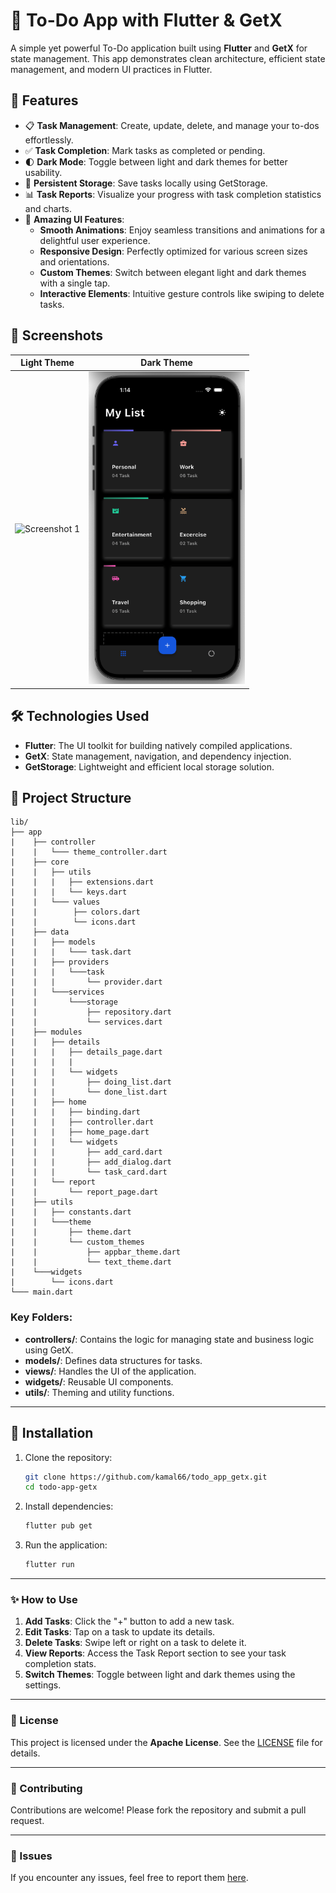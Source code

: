# 📝 To-Do App with Flutter & GetX

A simple yet powerful To-Do application built using **Flutter** and **GetX** for state management. This app demonstrates clean architecture, efficient state management, and modern UI practices in Flutter.

## 🚀 Features

- 📋 **Task Management**: Create, update, delete, and manage your to-dos effortlessly.
- ✅ **Task Completion**: Mark tasks as completed or pending.
- 🌓 **Dark Mode**: Toggle between light and dark themes for better usability.
- 📂 **Persistent Storage**: Save tasks locally using GetStorage.
- 📊 **Task Reports**: Visualize your progress with task completion statistics and charts.
- 🎨 **Amazing UI Features**:
    - **Smooth Animations**: Enjoy seamless transitions and animations for a delightful user experience.
    - **Responsive Design**: Perfectly optimized for various screen sizes and orientations.
    - **Custom Themes**: Switch between elegant light and dark themes with a single tap.
    - **Interactive Elements**: Intuitive gesture controls like swiping to delete tasks.


## 📱 Screenshots

| Light Theme                                                                                                                                                     | Dark Theme                                                                                                                                                     |
|-----------------------------------------------------------------------------------------------------------------------------------------------------------------|----------------------------------------------------------------------------------------------------------------------------------------------------------------|
| <img src="https://github.com/kamal66/todo_app_getx/blob/main/screenshots/light_ss.gif?raw=true" width="250" height="auto" alt="Screenshot 1"/> | <img src="https://github.com/kamal66/todo_app_getx/blob/main/screenshots/dark_ss.png?raw=true" width="250" height="auto" alt="Screenshot 2"/> |


## 🛠️ Technologies Used

- **Flutter**: The UI toolkit for building natively compiled applications.
- **GetX**: State management, navigation, and dependency injection.
- **GetStorage**: Lightweight and efficient local storage solution.


## 📂 Project Structure

```plaintext
lib/
├── app
|    ├── controller
|    |   └─── theme_controller.dart
|    ├── core
|    |   ├── utils
|    |   |   ├── extensions.dart
|    |   |   └── keys.dart
|    |   └─── values
|    |        ├── colors.dart
|    |        └── icons.dart
|    ├── data
|    |   ├── models
|    |   |   └─── task.dart
|    |   ├── providers
|    |   |   └───task
|    |   |       └── provider.dart
|    |   └───services
|    |       └───storage
|    |           ├── repository.dart
|    |           └── services.dart
|    ├── modules
|    |   ├── details
|    |   |   ├── details_page.dart
|    |   |   |
|    |   |   └── widgets
|    |   |       ├── doing_list.dart
|    |   |       └── done_list.dart
|    |   ├── home
|    |   |   ├── binding.dart
|    |   |   ├── controller.dart
|    |   |   ├── home_page.dart
|    |   |   └── widgets
|    |   |       ├── add_card.dart
|    |   |       ├── add_dialog.dart
|    |   |       └── task_card.dart
|    |   └── report
|    |       └── report_page.dart
|    ├── utils
|    |   ├── constants.dart
|    |   └───theme
|    |       ├── theme.dart
|    |       └── custom_themes
|    |           ├── appbar_theme.dart
|    |           └── text_theme.dart
|    └───widgets
|        └── icons.dart
└─── main.dart  
```

### Key Folders:
- **controllers/**: Contains the logic for managing state and business logic using GetX.
- **models/**: Defines data structures for tasks.
- **views/**: Handles the UI of the application.
- **widgets/**: Reusable UI components.
- **utils/**: Theming and utility functions.

---

## 🧰 Installation

1. Clone the repository:
   ```bash
   git clone https://github.com/kamal66/todo_app_getx.git
   cd todo-app-getx
   ```
2. Install dependencies:
   ```bash
   flutter pub get
   ```
3. Run the application:
   ```bash
   flutter run
   ```

---   

### ✨ How to Use
1. **Add Tasks**: Click the "+" button to add a new task.
2. **Edit Tasks**: Tap on a task to update its details.
3. **Delete Tasks**: Swipe left or right on a task to delete it.
4. **View Reports**: Access the Task Report section to see your task completion stats.
5. **Switch Themes**: Toggle between light and dark themes using the settings.

---

### 📄 License
This project is licensed under the **Apache License**. See the [LICENSE](LICENSE.txt) file for details.

---

### 🙌 Contributing
Contributions are welcome! Please fork the repository and submit a pull request.

---

### 🐛 Issues
If you encounter any issues, feel free to report them [here](https://github.com/kamal66/todo_app_getx/issues).